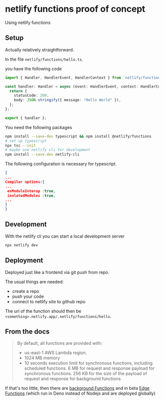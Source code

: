 # netlify functions proof of concept

Using netlify functions

## Setup

Actually relatively straightforward.

In the file `netlify/functions/hello.ts`. 

you have the following code

```ts
import { Handler, HandlerEvent, HandlerContext } from `netlify/functions`;

const handler: Handler = async (event: HandlerEvent, context: HandlerContext) => {
  return {
    statusCode: 200,
    body: JSON.stringify({ message: "Hello World" }),
  };
};

export { handler };
```

You need the following packages

```bash
npm install --save-dev typescript && npm install @netlify/functions
# set up typescript
npx tsc --init
# maybe use netlify cli for development
npm install --save-dev netlify-cli
```

The following configuration is necessary for typescript. 


```json
{
...
Compiler options:{
...
 esModuleInterop :true,
 isolatedModules :true,
...
}
}
```

## Development

With the netlify cli you can start a local development server
```bash
npx netlify dev
```

## Deployment

Deployed just like a frontend via git push from repo.

The usual things are needed:

- create a repo
- push your code
- connect to netlify site to github repo

The url of the function should then be `<something>.netlify.app/.netlify/functions/hello`. 

## From the docs

> By default, all functions are provided with:
> 
> - us-east-1 AWS Lambda region.
> - 1024 MB memory
> - 10 seconds execution limit for synchronous functions, including scheduled functions.
> 6 MB for request and response payload for synchronous functions.
> 256 KB for the size of the payload of request and response for background functions


If that's too little, then there are [background Functions](https://docs.netlify.com/functions/background-functions/) and in beta [Edge Functions](https://docs.netlify.com/edge-functions/overview/) (which run in Deno instead of Nodejs and are deployed globally)


